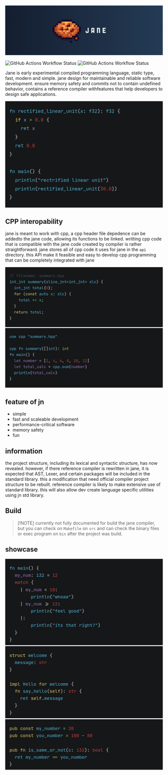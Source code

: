 ![jane](.github/jane.png)

![GitHub Actions Workflow Status](https://img.shields.io/github/actions/workflow/status/DeRuneLabs/jane/workflow_go_linux.yml?style=flat-square&logo=github&label=Build%20Linux)
![GitHub Actions Workflow Status](https://img.shields.io/github/actions/workflow/status/DeRuneLabs/jane/workflow_go_macos.yml?style=flat-square&logo=github&label=Build%20MacOS)

Jane is early experimental compiled programming language, static type, fast, modern and simple. jane design for maintainable and reliable software development. ensure memory safety and commits not to contain undefined behavior, contains a reference compiler withfeatures that help developers to design safe applications.

![relu](.github/code_snap/RELU.png)

## CPP interopability

jane is meant to work with cpp, a cpp header file depedence can be addedto the jane code, allowing its functions to be linked. writting cpp code that is compatible with the jane code created by compiler is rather straightforward. jane stores all of cpp code it uses for jane in the `api` directory. this API make it feasible and easy to develop cpp programming that can be completely integrated with jane

![summary_hpp_image](.github/code_snap/summary_hpp.png)
![summary_jn_image](.github/code_snap/summary_jn.png)

## feature of jn

- simple
- fast and scaleable development
- performance-critical software
- memory safety
- fun

## information

the project structure, including its lexical and syntactic structure, has now revealed. however, if there reference compiler is rewritten in jane, it is expected that AST, Lexer, and certain packages will be included in the standard library. this a modification that need official compiler project structure to be rebuilt. reference compiler is likely to make extensive use of standard library. this will also allow dev create language specific utilities using jn std library.

## Build

> \[!NOTE\]
> currently not fully documented for build the jane compiler, but you can check on `Makefile` on `src` and can check the binary files or exec program on `bin` after the project was build.

## showcase

![switch_case](.github/code_snap/switch_case.png)
![impl](.github/code_snap/impl.png)
![pub_const](.github/code_snap/pub_const.png)
